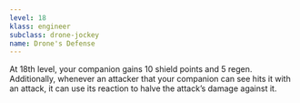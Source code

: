 ```yaml
---
level: 18
klass: engineer
subclass: drone-jockey
name: Drone's Defense
---
```

At 18th level, your companion gains 10 shield points and 5 regen. Additionally, whenever an attacker that your
companion can see hits it with an attack, it can use its reaction to halve the attack’s damage against it.
